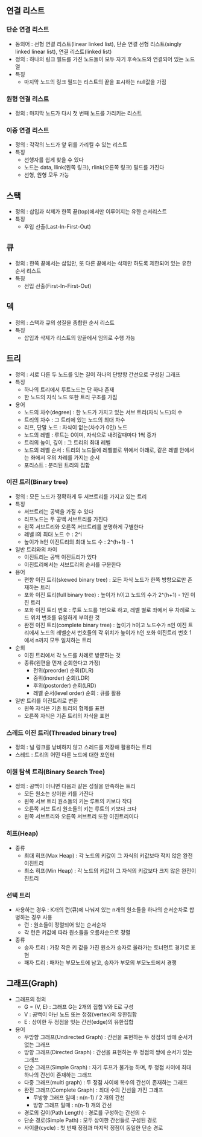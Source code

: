 ## 연결 리스트

### 단순 연결 리스트
- 동의어 : 선형 연결 리스트(linear linked list), 단순 연결 선형 리스트(singly linked linear list), 연결 리스트(linked list)
- 정의 : 하나의 링크 필드를 가진 노드들이 모두 자기 후속노드와 연결되어 있는 노드 열
- 특징
  - 마지막 노드의 링크 필드는 리스트의 끝을 표시하는 null값을 가짐

### 원형 연결 리스트
- 정의 : 마지막 노드가 다시 첫 번째 노드를 가리키는 리스트

### 이중 연결 리스트
- 정의 : 각각의 노드가 앞 뒤를 가리킬 수 있는 리스트
- 특징
  - 선행자를 쉽게 찾을 수 있다
  - 노드는 data, llink(왼쪽 링크), rlink(오른쪽 링크) 필드를 가진다
  - 선형, 원형 모두 가능
  
## 스택
- 정의 : 삽입과 삭제가 한쪽 끝(top)에서만 이루어지는 유한 순서리스트
- 특징
  - 후입 선출(Last-In-First-Out)
  
## 큐
- 정의 : 한쪽 끝에서는 삽입만, 또 다른 끝에서는 삭제만 하도록 제한되어 있는 유한 순서 리스트
- 특징
  - 선입 선출(First-In-First-Out)
  
## 덱
- 정의 : 스택과 큐의 성질을 종합한 순서 리스트
- 특징
  - 삽입과 삭제가 리스트의 양끝에서 임의로 수행 가능

## 트리
- 정의 : 서로 다른 두 노드를 잇는 길이 하나의 단방향 간선으로 구성된 그래프
- 특징
  - 하나의 트리에서 루트노드는 단 하나 존재
  - 한 노드의 자식 노드 또한 트리 구조를 가짐
- 용어
  - 노드의 차수(degree) : 한 노드가 가지고 있는 서브 트리(자식 노드)의 수
  - 트리의 차수 : 그 트리에 있는 노드의 최대 차수
  - 리프, 단말 노드 : 자식이 없는(차수가 0인) 노드
  - 노드의 레벨 : 루트는 0이며, 자식으로 내려갈때마다 1씩 증가
  - 트리의 높이, 깊이 : 그 트리의 최대 레벨
  - 노드의 레벨 순서 : 트리의 노드들에 레벨별로 위에서 아래로, 같은 레벨 안에서는 좌에서 우의 차례를 가지는 순서
  - 포리스트 : 분리된 트리의 집합

### 이진 트리(Binary tree)
- 정의 : 모든 노드가 정확하게 두 서브트리를 가지고 있는 트리
- 특징
  - 서브트리는 공백을 가질 수 있다
  - 리프노드는 두 공백 서브트리를 가진다
  - 왼쪽 서브트리와 오른쪽 서브트리를 분명하게 구별한다
  - 레벨 i의 최대 노드 수 : 2^i
  - 높이가 h인 이진트리의 최대 노드 수 : 2^(h+1) - 1
- 일반 트리와의 차이
  - 이진트리는 공백 이진트리가 있다
  - 이진트리에서는 서브트리의 순서를 구분한다
- 용어
  - 편향 이진 트리(skewed binary tree) : 모든 자식 노드가 한쪽 방향으로만 존재하는 트리
  - 포화 이진 트리(full binary tree) : 높이가 h이고 노드의 수가 2^(h+1) - 1인 이진 트리
  - 포화 이진 트리 번호 : 루트 노드를 1번으로 하고, 레벨 별로 좌에서 우 차례로 노드 위치 번호를 유일하게 부여한 것
  - 완전 이진 트리(complete binary tree) : 높이가 h이고 노드수가 n인 이진 트리에서 노드의 레벨순서 번호들의 각 위치가 높이가 h인 포화 이진트리 번호 1에서 n까지 모두 일치하는 트리
- 순회
  - 이진 트리에서 각 노드를 차례로 방문하는 것
  - 종류(왼편을 먼저 순회한다고 가정)
    - 전위(preorder) 순회(DLR)
    - 중위(inorder) 순회(LDR)
    - 후위(postorder) 순회(LRD)
    - 레벨 순서(level order) 순회 : 큐를 활용
- 일반 트리를 이진트리로 변환
  - 왼쪽 자식은 기존 트리의 형제를 표현
  - 오른쪽 자식은 기존 트리의 자식을 표현
    
### 스레드 이진 트리(Threaded binary tree)
- 정의 : 널 링크를 낭비하지 않고 스레드를 저장해 활용하는 트리
- 스레드 : 트리의 어떤 다른 노드에 대한 포인터

### 이원 탐색 트리(Binary Search Tree)
- 정의 : 공백이 아니면 다음과 같은 성질을 만족하는 트리
  - 모든 원소는 상이한 키를 가진다
  - 왼쪽 서브 트리 원소들의 키는 루트의 키보다 작다
  - 오른쪽 서브 트리 원소들의 키는 루트의 키보다 크다
  - 왼쪽 서브트리와 오른쪽 서브트리 또한 이진트리이다
  
### 히프(Heap)
- 종류
  - 최대 히프(Max Heap) : 각 노드의 키값이 그 자식의 키값보다 작지 않은 완전이진트리
  - 최소 히프(Min Heap) : 각 노드의 키값이 그 자식의 키값보다 크지 않은 완전이진트리

### 선택 트리
- 사용하는 경우 : K개의 런(큐)에 나눠져 있는 n개의 원소들을 하나의 순서순차로 합병하는 경우 사용
  - 런 : 원소들이 정렬되어 있는 순서순차
  - 각 런은 키값에 따라 원소들을 오름차순으로 정렬
- 종류
  - 승자 트리 : 가장 작은 키 값을 가진 원소가 승자로 올라가는 토너먼트 경기로 표현
  - 패자 트리 : 패자는 부모노드에 남고, 승자가 부모의 부모노드에서 경쟁
  
## 그래프(Graph)
- 그래프의 정의
  - G = (V, E) : 그래프 G는 2개의 집합 V와 E로 구성
  - V : 공백이 아닌 노드 또는 정점(vertex)의 유한집합
  - E : 상이한 두 정점을 잇는 간선(edge)의 유한집합
- 용어
  - 무방향 그래프(Undirected Graph) : 간선을 표현하는 두 정점의 쌍에 순서가 없는 그래프
  - 방향 그래프(Directed Graph) : 간선을 표현하는 두 정점의 쌍에 순서가 있는 그래프
  - 단순 그래프(Simple Graph) : 자기 루프가 불가능 하며, 두 정점 사이에 최대 하나의 간선이 존재하는 그래프
  - 다중 그래프(multi graph) : 두 정점 사이에 복수의 간선이 존재하는 그래프
  - 완전 그래프(Complete Graph) : 최대 수의 간선을 가진 그래프
    - 무방향 그래프 일때 : n(n-1) / 2 개의 간선
    - 방향 그래프 일때 : n(n-1) 개의 간선
  - 경로의 길이(Path Length) : 경로를 구성하는 간선의 수
  - 단순 경로(Simple Path) : 모두 상이한 간선들로 구성된 경로
  - 사이클(cycle) : 첫 번째 정점과 마지막 정점이 동일한 단순 경로






